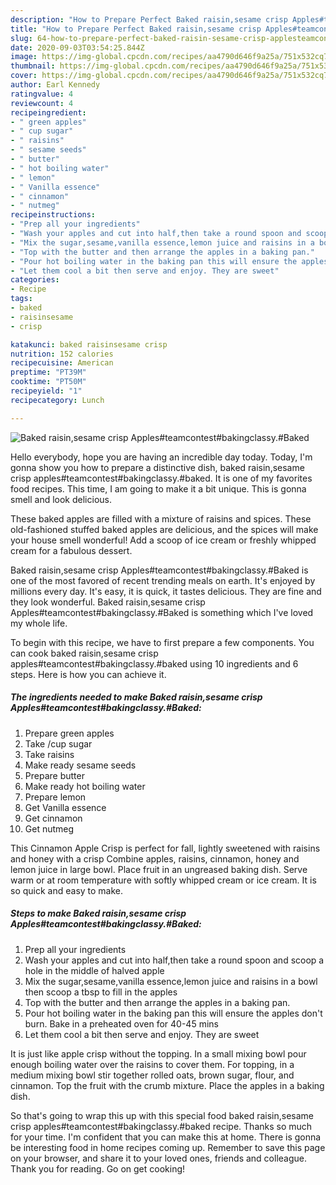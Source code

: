 ```yaml
---
description: "How to Prepare Perfect Baked raisin,sesame crisp Apples#teamcontest#bakingclassy.#Baked"
title: "How to Prepare Perfect Baked raisin,sesame crisp Apples#teamcontest#bakingclassy.#Baked"
slug: 64-how-to-prepare-perfect-baked-raisin-sesame-crisp-applesteamcontestbakingclassybaked
date: 2020-09-03T03:54:25.844Z
image: https://img-global.cpcdn.com/recipes/aa4790d646f9a25a/751x532cq70/baked-raisinsesame-crisp-applesteamcontestbakingclassybaked-recipe-main-photo.jpg
thumbnail: https://img-global.cpcdn.com/recipes/aa4790d646f9a25a/751x532cq70/baked-raisinsesame-crisp-applesteamcontestbakingclassybaked-recipe-main-photo.jpg
cover: https://img-global.cpcdn.com/recipes/aa4790d646f9a25a/751x532cq70/baked-raisinsesame-crisp-applesteamcontestbakingclassybaked-recipe-main-photo.jpg
author: Earl Kennedy
ratingvalue: 4
reviewcount: 4
recipeingredient:
- " green apples"
- " cup sugar"
- " raisins"
- " sesame seeds"
- " butter"
- " hot boiling water"
- " lemon"
- " Vanilla essence"
- " cinnamon"
- " nutmeg"
recipeinstructions:
- "Prep all your ingredients"
- "Wash your apples and cut into half,then take a round spoon and scoop a hole in the middle of halved apple"
- "Mix the sugar,sesame,vanilla essence,lemon juice and raisins in a bowl then scoop a tbsp to fill in the apples"
- "Top with the butter and then arrange the apples in a baking pan."
- "Pour hot boiling water in the baking pan this will ensure the apples don&#39;t burn. Bake in a preheated oven for 40-45 mins"
- "Let them cool a bit then serve and enjoy. They are sweet"
categories:
- Recipe
tags:
- baked
- raisinsesame
- crisp

katakunci: baked raisinsesame crisp 
nutrition: 152 calories
recipecuisine: American
preptime: "PT39M"
cooktime: "PT50M"
recipeyield: "1"
recipecategory: Lunch

---
```



![Baked raisin,sesame crisp Apples#teamcontest#bakingclassy.#Baked](https://img-global.cpcdn.com/recipes/aa4790d646f9a25a/751x532cq70/baked-raisinsesame-crisp-applesteamcontestbakingclassybaked-recipe-main-photo.jpg)

Hello everybody, hope you are having an incredible day today. Today, I'm gonna show you how to prepare a distinctive dish, baked raisin,sesame crisp apples#teamcontest#bakingclassy.#baked. It is one of my favorites food recipes. This time, I am going to make it a bit unique. This is gonna smell and look delicious.

These baked apples are filled with a mixture of raisins and spices. These old-fashioned stuffed baked apples are delicious, and the spices will make your house smell wonderful! Add a scoop of ice cream or freshly whipped cream for a fabulous dessert.

Baked raisin,sesame crisp Apples#teamcontest#bakingclassy.#Baked is one of the most favored of recent trending meals on earth. It's enjoyed by millions every day. It's easy, it is quick, it tastes delicious. They are fine and they look wonderful. Baked raisin,sesame crisp Apples#teamcontest#bakingclassy.#Baked is something which I've loved my whole life.


To begin with this recipe, we have to first prepare a few components. You can cook baked raisin,sesame crisp apples#teamcontest#bakingclassy.#baked using 10 ingredients and 6 steps. Here is how you can achieve it.

##### The ingredients needed to make Baked raisin,sesame crisp Apples#teamcontest#bakingclassy.#Baked:

1. Prepare  green apples
1. Take  /cup sugar
1. Take  raisins
1. Make ready  sesame seeds
1. Prepare  butter
1. Make ready  hot boiling water
1. Prepare  lemon
1. Get  Vanilla essence
1. Get  cinnamon
1. Get  nutmeg


This Cinnamon Apple Crisp is perfect for fall, lightly sweetened with raisins and honey with a crisp Combine apples, raisins, cinnamon, honey and lemon juice in large bowl. Place fruit in an ungreased baking dish. Serve warm or at room temperature with softly whipped cream or ice cream. It is so quick and easy to make. 

##### Steps to make Baked raisin,sesame crisp Apples#teamcontest#bakingclassy.#Baked:

1. Prep all your ingredients
1. Wash your apples and cut into half,then take a round spoon and scoop a hole in the middle of halved apple
1. Mix the sugar,sesame,vanilla essence,lemon juice and raisins in a bowl then scoop a tbsp to fill in the apples
1. Top with the butter and then arrange the apples in a baking pan.
1. Pour hot boiling water in the baking pan this will ensure the apples don&#39;t burn. Bake in a preheated oven for 40-45 mins
1. Let them cool a bit then serve and enjoy. They are sweet


It is just like apple crisp without the topping. In a small mixing bowl pour enough boiling water over the raisins to cover them. For topping, in a medium mixing bowl stir together rolled oats, brown sugar, flour, and cinnamon. Top the fruit with the crumb mixture. Place the apples in a baking dish. 

So that's going to wrap this up with this special food baked raisin,sesame crisp apples#teamcontest#bakingclassy.#baked recipe. Thanks so much for your time. I'm confident that you can make this at home. There is gonna be interesting food in home recipes coming up. Remember to save this page on your browser, and share it to your loved ones, friends and colleague. Thank you for reading. Go on get cooking!
